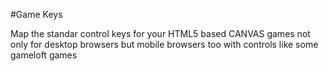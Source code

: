#Game Keys

Map the standar control keys for your HTML5 based CANVAS games
not only for desktop browsers but mobile browsers too with controls
like some gameloft games
